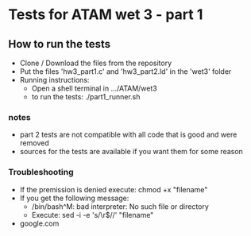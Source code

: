 # Tests for ATAM wet 3 - part 1

## How to run the tests
* Clone / Download the files from the repository
* Put the files 'hw3_part1.c' and 'hw3_part2.ld' in the 'wet3' folder
* Running instructions: 
  - Open a shell terminal in .../ATAM/wet3
  - to run the tests: ./part1_runner.sh

### notes
* part 2 tests are not compatible with all code that is good and were removed
* sources for the tests are available if you want them for some reason

### Troubleshooting
* If the premission is denied execute: chmod +x "filename"
* If you get the following message:
  - /bin/bash^M: bad interpreter: No such file or directory
  - Execute: sed -i -e 's/\r$//' "filename"
* google.com
